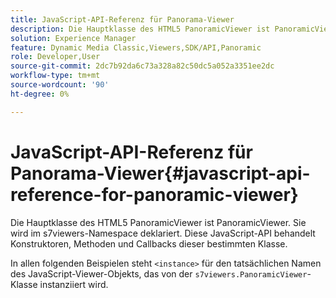 ```yaml
---
title: JavaScript-API-Referenz für Panorama-Viewer
description: Die Hauptklasse des HTML5 PanoramicViewer ist PanoramicViewer. Sie wird im s7viewers-Namespace deklariert. Diese JavaScript-API behandelt Konstruktoren, Methoden und Callbacks dieser bestimmten Klasse.
solution: Experience Manager
feature: Dynamic Media Classic,Viewers,SDK/API,Panoramic
role: Developer,User
source-git-commit: 2dc7b92da6c73a328a82c50dc5a052a3351ee2dc
workflow-type: tm+mt
source-wordcount: '90'
ht-degree: 0%

---
```


# JavaScript-API-Referenz für Panorama-Viewer{#javascript-api-reference-for-panoramic-viewer}

Die Hauptklasse des HTML5 PanoramicViewer ist PanoramicViewer. Sie wird im s7viewers-Namespace deklariert. Diese JavaScript-API behandelt Konstruktoren, Methoden und Callbacks dieser bestimmten Klasse.

In allen folgenden Beispielen steht `<instance>` für den tatsächlichen Namen des JavaScript-Viewer-Objekts, das von der `s7viewers.PanoramicViewer`-Klasse instanziiert wird.
